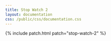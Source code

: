 ```yaml
---
title: Stop Watch 2
layout: documentation
css: /public/css/documentation.css
---
```


{% include patch.html patch="stop-watch-2" %}

